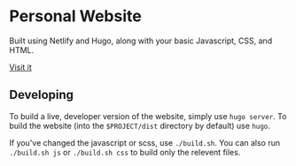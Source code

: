 # Personal Website

Built using Netlify and Hugo, along with your basic Javascript, CSS, and HTML.

[Visit it](https://saejinmh.com)

## Developing

To build a live, developer version of the website, simply use `hugo server`. To build the website (into the `$PROJECT/dist` directory by default) use `hugo`.

If you've changed the javascript or scss, use `./build.sh`. You can also run `./build.sh js` or `./build.sh css` to build only the relevent files.
